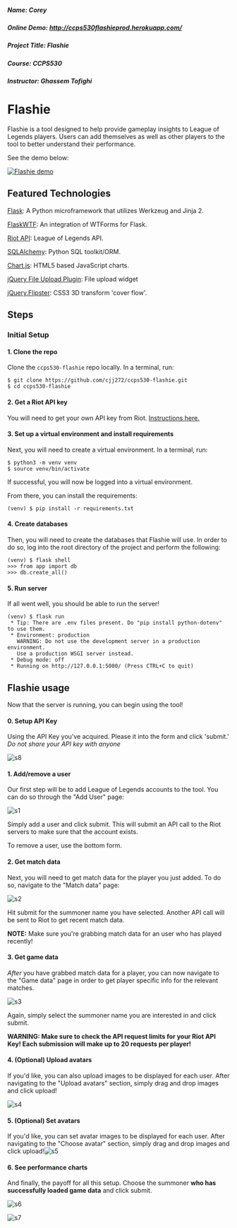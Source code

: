 ##### Name: Corey
##### Online Demo: http://ccps530flashieprod.herokuapp.com/
##### Project Title: Flashie
##### Course:  CCPS530
##### Instructor: Ghassem Tofighi


# Flashie

Flashie is a tool designed to help provide gameplay insights to League of Legends players. Users can add themselves as well as other players to the tool to better understand their performance. 

See the demo below:

[![Flashie demo](https://img.youtube.com/vi/gjyM-OJ844k/0.jpg)](https://www.youtube.com/watch?v=gjyM-OJ844k)




## Featured Technologies

[Flask](http://flask.pocoo.org/): A Python microframework that utilizes Werkzeug and Jinja 2. 

[FlaskWTF](http://flask.pocoo.org/docs/1.0/patterns/wtforms/): An integration of WTForms for Flask.

[Riot API](https://developer.riotgames.com/): League of Legends API.

[SQLAlchemy](https://www.sqlalchemy.org/): Python SQL toolkit/ORM.

[Chart.js](https://www.chartjs.org/): HTML5 based JavaScript charts.

[jQuery File Upload Plugin](https://github.com/blueimp/jQuery-File-Upload): File upload widget

[jQuery.Flipster](https://github.com/drien/jquery-flipster): CSS3 3D transform 'cover flow'.



## Steps

### Initial Setup

#### 1. Clone the repo

Clone the `ccps530-flashie` repo locally. In a terminal, run:

```
$ git clone https://github.com/cjj272/ccps530-flashie.git
$ cd ccps530-flashie
```



#### 2. Get a Riot API key

You will need to get your own API key from Riot. [Instructions here.](https://developer.riotgames.com/api-keys.html)

#### 3. Set up a virtual environment and install requirements

Next, you will need to create a virtual environment. In a terminal, run:

```
$ python3 -m venv venv
$ source venv/bin/activate
```

If successful, you will now be logged into a virtual environment. 

From there, you can install the requirements:

```
(venv) $ pip install -r requirements.txt
```



#### 4. Create databases

Then, you will need to create the databases that Flashie will use. In order to do so, log into the root directory of the project and perform the following:

```
(venv) $ flask shell
>>> from app import db
>>> db.create_all()
```



#### 5. Run server

If all went well, you should be able to run the server!

```
(venv) $ flask run
 * Tip: There are .env files present. Do "pip install python-dotenv" to use them.
 * Environment: production
   WARNING: Do not use the development server in a production environment.
   Use a production WSGI server instead.
 * Debug mode: off
 * Running on http://127.0.0.1:5000/ (Press CTRL+C to quit)
```



## Flashie usage

Now that the server is running, you can begin using the tool!

#### 0. Setup API Key

Using the API Key you've acquired. Please it into the form and click 'submit.'
*Do not share your API key with anyone*

![s8](https://github.com/cjj272/ccps530-flashie/blob/master/gitimages/s8.PNG)

#### 1. Add/remove a user

Our first step will be to add League of Legends accounts to the tool. You can do so through the "Add User" page:

![s1](https://github.com/cjj272/ccps530-flashie/blob/master/gitimages/s1.PNG)

Simply add a user and click submit. This will submit an API call to the Riot servers to make sure that the account exists. 

To remove a user, use the bottom form.

#### 2. Get match data 

Next, you will need to get match data for the player you just added. To do so, navigate to the "Match data" page:

![s2](https://github.com/cjj272/ccps530-flashie/blob/master/gitimages/s2.PNG)

Hit submit for the summoner name you have selected. Another API call will be sent to Riot to get recent match data. 

**NOTE:** Make sure you're grabbing match data for an user who has played recently!

#### 3. Get game data

*After* you have grabbed match data for a player, you can now navigate to the "Game data" page in order to get player specific info for the relevant matches. 

![s3](https://github.com/cjj272/ccps530-flashie/blob/master/gitimages/s3.png)

Again, simply select the summoner name you are interested in and click submit. 

**WARNING: Make sure to check the API request limits for your Riot API Key! Each submission will make up to 20 requests per player!**

#### 4. (Optional) Upload avatars

If you'd like, you can also upload images to be displayed for each user. After navigating to the "Upload avatars" section, simply drag and drop images and click upload!

![s4](https://github.com/cjj272/ccps530-flashie/blob/master/gitimages/s4.png)

#### 5. (Optional) Set avatars

If you'd like, you can set avatar images to be displayed for each user. After navigating to the "Choose avatar" section, simply drag and drop images and click upload!![s5](https://github.com/cjj272/ccps530-flashie/blob/master/gitimages/s5.png)

#### 6. See performance charts

And finally, the payoff for all this setup. Choose the summoner **who has successfully loaded game data** and click submit.

![s6](https://github.com/cjj272/ccps530-flashie/blob/master/gitimages/s6.png)

![s7](https://github.com/cjj272/ccps530-flashie/blob/master/gitimages/s7.png)
